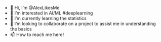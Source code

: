 - 👋 Hi, I’m @AlexLikesMe
- 👀 I’m interested in AI/ML #deeplearning
- 🌱 I’m currently learning the statistics
- 💞️ I’m looking to collaborate on a project to assist me in understanding the basics
- 📫 How to reach me here!

<!---
AlexLikesMe/AlexLikesMe is a ✨ special ✨ repository because its `README.md` (this file) appears on your GitHub profile.
You can click the Preview link to take a look at your changes.
--->
